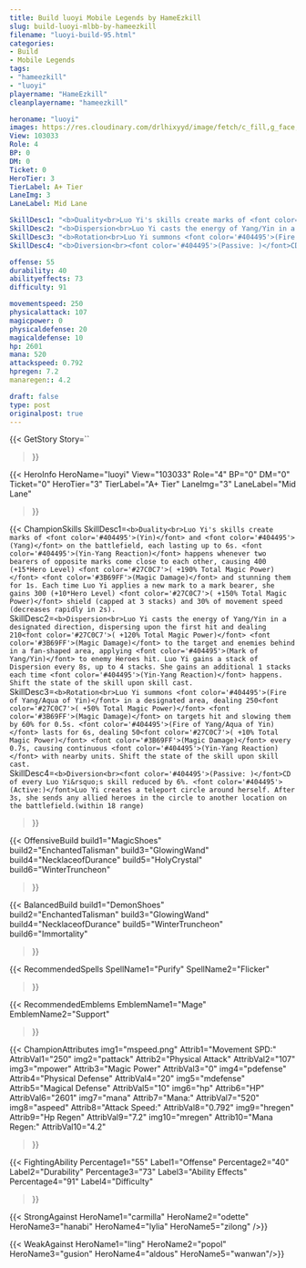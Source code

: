 ```yaml
---
title: Build luoyi Mobile Legends by HameEzkill
slug: build-luoyi-mlbb-by-hameezkill
filename: "luoyi-build-95.html"
categories: 
- Build 
- Mobile Legends
tags: 
- "hameezkill"
- "luoyi"
playername: "HameEzkill"
cleanplayername: "hameezkill"

heroname: "luoyi"
images: https://res.cloudinary.com/drlhixyyd/image/fetch/c_fill,g_face,f_auto/https://cdn2-build.mobagenie.my.id/p/images/banner/full/luoyi.jpg
View: 103033 
Role: 4 
BP: 0
DM: 0 
Ticket: 0 
HeroTier: 3 
TierLabel: A+ Tier 
LaneImg: 3
LaneLabel: Mid Lane 

SkillDesc1: "<b>Duality<br>Luo Yi's skills create marks of <font color='#404495'>(Yin)</font> and <font color='#404495'>(Yang)</font> on the battlefield, each lasting up to 6s. <font color='#404495'>(Yin-Yang Reaction)</font> happens whenever two bearers of opposite marks come close to each other, causing 400 (+15*Hero Level) <font color='#27C0C7'>( +190% Total Magic Power)</font> <font color='#3B69FF'>(Magic Damage)</font> and stunning them for 1s. Each time Luo Yi applies a new mark to a mark bearer, she gains 300 (+10*Hero Level) <font color='#27C0C7'>( +150% Total Magic Power)</font> shield (capped at 3 stacks) and 30% of movement speed (decreases rapidly in 2s)."   
SkillDesc2: "<b>Dispersion<br>Luo Yi casts the energy of Yang/Yin in a designated direction, dispersing upon the first hit and dealing 210<font color='#27C0C7'>( +120% Total Magic Power)</font> <font color='#3B69FF'>(Magic Damage)</font> to the target and enemies behind in a fan-shaped area, applying <font color='#404495'>(Mark of Yang/Yin)</font> to enemy Heroes hit. Luo Yi gains a stack of Dispersion every 8s, up to 4 stacks. She gains an additional 1 stacks each time <font color='#404495'>(Yin-Yang Reaction)</font> happens. Shift the state of the skill upon skill cast."   
SkillDesc3: "<b>Rotation<br>Luo Yi summons <font color='#404495'>(Fire of Yang/Aqua of Yin)</font> in a designated area, dealing 250<font color='#27C0C7'>( +50% Total Magic Power)</font> <font color='#3B69FF'>(Magic Damage)</font> on targets hit and slowing them by 60% for 0.5s. <font color='#404495'>(Fire of Yang/Aqua of Yin)</font> lasts for 6s, dealing 50<font color='#27C0C7'>( +10% Total Magic Power)</font> <font color='#3B69FF'>(Magic Damage)</font> every 0.7s, causing continuous <font color='#404495'>(Yin-Yang Reaction)</font> with nearby units. Shift the state of the skill upon skill cast."   
SkillDesc4: "<b>Diversion<br><font color='#404495'>(Passive: )</font>CD of every Luo Yi&rsquo;s skill reduced by 6%. <font color='#404495'>(Active:)</font>Luo Yi creates a teleport circle around herself. After 3s, she sends any allied heroes in the circle to another location on the battlefield.(within 18 range)"  

offense: 55 
durability: 40 
abilityeffects: 73 
difficulty: 91 

movementspeed: 250
physicalattack: 107
magicpower: 0
physicaldefense: 20
magicaldefense: 10
hp: 2601
mana: 520
attackspeed: 0.792
hpregen: 7.2
manaregen:: 4.2

draft: false
type: post
originalpost: true
---
```



{{< GetStory 
Story=`` 
>}}

{{< HeroInfo 
HeroName="luoyi" 
View="103033" 
Role="4" 
BP="0" 
DM="0" 
Ticket="0" 
HeroTier="3" 
TierLabel="A+ Tier" 
LaneImg="3" 
LaneLabel="Mid Lane" 
>}}
 
{{< ChampionSkills 
SkillDesc1=`<b>Duality<br>Luo Yi's skills create marks of <font color='#404495'>(Yin)</font> and <font color='#404495'>(Yang)</font> on the battlefield, each lasting up to 6s. <font color='#404495'>(Yin-Yang Reaction)</font> happens whenever two bearers of opposite marks come close to each other, causing 400 (+15*Hero Level) <font color='#27C0C7'>( +190% Total Magic Power)</font> <font color='#3B69FF'>(Magic Damage)</font> and stunning them for 1s. Each time Luo Yi applies a new mark to a mark bearer, she gains 300 (+10*Hero Level) <font color='#27C0C7'>( +150% Total Magic Power)</font> shield (capped at 3 stacks) and 30% of movement speed (decreases rapidly in 2s).`   
SkillDesc2=`<b>Dispersion<br>Luo Yi casts the energy of Yang/Yin in a designated direction, dispersing upon the first hit and dealing 210<font color='#27C0C7'>( +120% Total Magic Power)</font> <font color='#3B69FF'>(Magic Damage)</font> to the target and enemies behind in a fan-shaped area, applying <font color='#404495'>(Mark of Yang/Yin)</font> to enemy Heroes hit. Luo Yi gains a stack of Dispersion every 8s, up to 4 stacks. She gains an additional 1 stacks each time <font color='#404495'>(Yin-Yang Reaction)</font> happens. Shift the state of the skill upon skill cast.`   
SkillDesc3=`<b>Rotation<br>Luo Yi summons <font color='#404495'>(Fire of Yang/Aqua of Yin)</font> in a designated area, dealing 250<font color='#27C0C7'>( +50% Total Magic Power)</font> <font color='#3B69FF'>(Magic Damage)</font> on targets hit and slowing them by 60% for 0.5s. <font color='#404495'>(Fire of Yang/Aqua of Yin)</font> lasts for 6s, dealing 50<font color='#27C0C7'>( +10% Total Magic Power)</font> <font color='#3B69FF'>(Magic Damage)</font> every 0.7s, causing continuous <font color='#404495'>(Yin-Yang Reaction)</font> with nearby units. Shift the state of the skill upon skill cast.`   
SkillDesc4=`<b>Diversion<br><font color='#404495'>(Passive: )</font>CD of every Luo Yi&rsquo;s skill reduced by 6%. <font color='#404495'>(Active:)</font>Luo Yi creates a teleport circle around herself. After 3s, she sends any allied heroes in the circle to another location on the battlefield.(within 18 range)`   
>}}

{{< OffensiveBuild 
build1="MagicShoes"  
build2="EnchantedTalisman" 
build3="GlowingWand" 
build4="NecklaceofDurance" 
build5="HolyCrystal" 
build6="WinterTruncheon" 
>}} 

{{< BalancedBuild 
build1="DemonShoes"  
build2="EnchantedTalisman" 
build3="GlowingWand" 
build4="NecklaceofDurance" 
build5="WinterTruncheon" 
build6="Immortality" 
>}}


{{< RecommendedSpells 
SpellName1="Purify" 
SpellName2="Flicker" 
>}}  

{{< RecommendedEmblems 
EmblemName1="Mage" 
EmblemName2="Support" 
>}}   


{{< ChampionAttributes
img1="mspeed.png" Attrib1="Movement SPD:" AttribVal1="250"
img2="pattack" Attrib2="Physical Attack" AttribVal2="107"
img3="mpower" Attrib3="Magic Power" AttribVal3="0"
img4="pdefense" Attrib4="Physical Defense" AttribVal4="20"
img5="mdefense" Attrib5="Magical Defense" AttribVal5="10"
img6="hp" Attrib6="HP" AttribVal6="2601"
img7="mana" Attrib7="Mana:" AttribVal7="520"
img8="aspeed" Attrib8="Attack Speed:" AttribVal8="0.792"
img9="hregen" Attrib9="Hp Regen" AttribVal9="7.2"
img10="mregen" Attrib10="Mana Regen:" AttribVal10="4.2"
>}}


{{< FightingAbility
Percentage1="55" Label1="Offense"
Percentage2="40" Label2="Durability"
Percentage3="73" Label3="Ability Effects"
Percentage4="91" Label4="Difficulty"
 >}}

{{< StrongAgainst 
HeroName1="carmilla"
HeroName2="odette"
HeroName3="hanabi"
HeroName4="lylia"
HeroName5="zilong"
/>}}

{{< WeakAgainst
HeroName1="ling"
HeroName2="popol"
HeroName3="gusion"
HeroName4="aldous"
HeroName5="wanwan"/>}}
